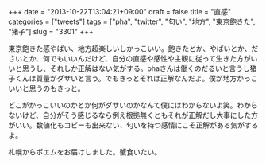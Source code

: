 +++
date = "2013-10-22T13:04:21+09:00"
draft = false
title = "直感"
categories = ["tweets"]
tags = ["pha", "twitter", "匂い", "地方", "東京飽きた", "猪子"]
slug = "3301"
+++

東京飽きた感やばい、地方超楽しいしかっこいい。飽きたとか、やばいとか、ださいとか、何でもいいんだけど、自分の直感や感性や主観に従って生きた方がいいと思うし、それしか正解はない気がする。phaさんは働くのだるいと言うし猪子くんは質量がダサいと言う。でもきっとそれは正解なんだよ。僕が地方かっこいいと思うのもきっと。

どこがかっこいいのかとか何がダサいのかなんて僕にはわからないよ笑。わからないけど、自分がそう感じるなら例え根拠無くともそれが正解だし大事にした方がいい。数値化もコピーも出来ない、匂いを持つ感情にこそ正解がある気がするよ。

札幌からポエムをお届けしました。蟹食いたい。

